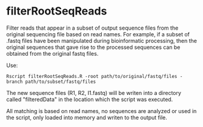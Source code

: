 # filterRootSeqReads
Filter reads that appear in a subset of output sequence files from the original sequencing file based on read names. For example, if a subset of .fastq files have been manipulated during bioinformatic processing, then the original sequences that gave rise to the processed sequences can be obtained from the original fastq files. 

Use:
```
Rscript filterRootSeqReads.R -root path/to/original/fastq/files -branch path/to/subset/fastq/files
```

The new sequence files (R1, R2, I1.fastq) will be writen into a directory called "filteredData" in the location which the script was executed. 

All matching is based on read names, no sequences are analyzed or used in the script, only loaded into memory and writen to the output file. 

